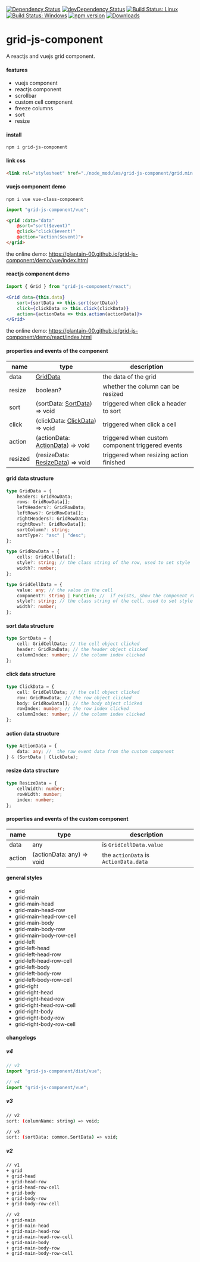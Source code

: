 [![Dependency Status](https://david-dm.org/plantain-00/grid-js-component.svg)](https://david-dm.org/plantain-00/grid-js-component)
[![devDependency Status](https://david-dm.org/plantain-00/grid-js-component/dev-status.svg)](https://david-dm.org/plantain-00/grid-js-component#info=devDependencies)
[![Build Status: Linux](https://travis-ci.org/plantain-00/grid-js-component.svg?branch=master)](https://travis-ci.org/plantain-00/grid-js-component)
[![Build Status: Windows](https://ci.appveyor.com/api/projects/status/github/plantain-00/grid-js-component?branch=master&svg=true)](https://ci.appveyor.com/project/plantain-00/grid-js-component/branch/master)
[![npm version](https://badge.fury.io/js/grid-js-component.svg)](https://badge.fury.io/js/grid-js-component)
[![Downloads](https://img.shields.io/npm/dm/grid-js-component.svg)](https://www.npmjs.com/package/grid-js-component)

# grid-js-component
A reactjs and vuejs grid component.

#### features

+ vuejs component
+ reactjs component
+ scrollbar
+ custom cell component
+ freeze columns
+ sort
+ resize

#### install

`npm i grid-js-component`

#### link css

```html
<link rel="stylesheet" href="./node_modules/grid-js-component/grid.min.css" />
```

#### vuejs component demo

`npm i vue vue-class-component`

```ts
import "grid-js-component/vue";
```

```html
<grid :data="data"
    @sort="sort($event)"
    @click="click($event)"
    @action="action($event)">
</grid>
```

the online demo: https://plantain-00.github.io/grid-js-component/demo/vue/index.html

#### reactjs component demo

```ts
import { Grid } from "grid-js-component/react";
```

```jsx
<Grid data={this.data}
    sort={sortData => this.sort(sortData)}
    click={clickData => this.click(clickData)}
    action={actionData => this.action(actionData)}>
</Grid>
```

the online demo: https://plantain-00.github.io/grid-js-component/demo/react/index.html

#### properties and events of the component

name | type | description
--- | --- | ---
data | [GridData](#grid-data-structure) | the data of the grid
resize | boolean? | whether the column can be resized
sort | (sortData: [SortData](#sort-data-structure)) => void | triggered when click a header to sort
click | (clickData: [ClickData](#click-data-structure)) => void | triggered when click a cell
action | (actionData: [ActionData](#action-data-structure)) => void | triggered when custom component triggered events
resized | (resizeData: [ResizeData](#resize-data-structure)) => void | triggered when resizing action finished

#### grid data structure

```ts
type GridData = {
    headers: GridRowData;
    rows: GridRowData[];
    leftHeaders?: GridRowData;
    leftRows?: GridRowData[];
    rightHeaders?: GridRowData;
    rightRows?: GridRowData[];
    sortColumn?: string;
    sortType?: "asc" | "desc";
};

type GridRowData = {
    cells: GridCellData[];
    style?: string; // the class string of the row, used to set style
    width?: number;
};

type GridCellData = {
    value: any; // the value in the cell
    component?: string | Function; //  if exists, show the component rather than the value in the cell
    style?: string; // the class string of the cell, used to set style
    width?: number;
};
```

#### sort data structure

```ts
type SortData = {
    cell: GridCellData; // the cell object clicked
    header: GridRowData; // the header object clicked
    columnIndex: number; // the column index clicked
};
```

#### click data structure

```ts
type ClickData = {
    cell: GridCellData; // the cell object clicked
    row: GridRowData; // the row object clicked
    body: GridRowData[]; // the body object clicked
    rowIndex: number; // the row index clicked
    columnIndex: number; // the column index clicked
};
```

#### action data structure

```ts
type ActionData = {
    data: any; //  the raw event data from the custom component
} & (SortData | ClickData);
```

#### resize data structure

```ts
type ResizeData = {
    cellWidth: number;
    rowWidth: number;
    index: number;
};
```

#### properties and events of the custom component

name | type | description
--- | --- | ---
data | any | is `GridCellData.value`
action | (actionData: any) => void | the `actionData` is `ActionData.data`

#### general styles

+ grid
+ grid-main
+ grid-main-head
+ grid-main-head-row
+ grid-main-head-row-cell
+ grid-main-body
+ grid-main-body-row
+ grid-main-body-row-cell
+ grid-left
+ grid-left-head
+ grid-left-head-row
+ grid-left-head-row-cell
+ grid-left-body
+ grid-left-body-row
+ grid-left-body-row-cell
+ grid-right
+ grid-right-head
+ grid-right-head-row
+ grid-right-head-row-cell
+ grid-right-body
+ grid-right-body-row
+ grid-right-body-row-cell

#### changelogs

##### v4

```ts
// v3
import "grid-js-component/dist/vue";

// v4
import "grid-js-component/vue";
```

##### v3

```bash
// v2
sort: (columnName: string) => void;

// v3
sort: (sortData: common.SortData) => void;
```

##### v2

```bash
// v1
+ grid
+ grid-head
+ grid-head-row
+ grid-head-row-cell
+ grid-body
+ grid-body-row
+ grid-body-row-cell

// v2
+ grid-main
+ grid-main-head
+ grid-main-head-row
+ grid-main-head-row-cell
+ grid-main-body
+ grid-main-body-row
+ grid-main-body-row-cell
```
